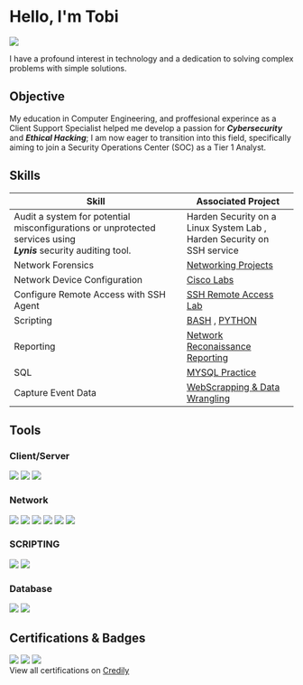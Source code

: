 # Hello, I'm Tobi
<a href="https://linkedin.com/in/tobi-ayotunde"><img src="https://img.shields.io/badge/-LinkedIn-0072b1?&style=for-the-badge&logo=linkedin&logoColor=white" /></a>


I have a profound interest in technology and a dedication to solving complex problems with simple solutions.

## Objective

My education in Computer Engineering, and proffesional experince as a Client Support Specialist helped me develop a passion for ***Cybersecurity*** and ***Ethical Hacking***; I am now eager to transition into this field, specifically aiming to join a Security Operations Center (SOC) as a Tier 1 Analyst.


## Skills

| Skill                                    | Associated Project         |
|------------------------------------------|----------------------------|
| Audit a system for potential misconfigurations or unprotected services using <br><b>***Lynis***</b> security auditing tool.| Harden Security on a Linux System Lab ,<br> Harden Security on SSH service|
| Network Forensics                        | <a href="https://github.com/Tolero2/Networking_Projects">Networking Projects</a>|
| Network Device Configuration             | <a href="https://www.credly.com/badges/d006dda8-3cbd-47b4-a222-7aafd0da03b0">Cisco Labs</a>|
| Configure Remote Access with SSH Agent   | <a href="https://github.com/Tolero2/Networking_Projects/blob/main/RemoteAccessLab.md">SSH Remote Access Lab</a>|              
| Scripting                                | <a href="https://github.com/Tolero2/Networking_Projects/blob/main/nmapReconnReport.sh">BASH</a> , <a href="https://github.com/Tolero2/PY_Practice">PYTHON</a>|        
| Reporting                                | <a href="https://github.com/Tolero2/Networking_Projects/blob/main/10.10.20.2-Html-Report-Feb-21-14%3A15%3A32-PST-2024.md">Network Reconaissance Reporting</a>|
| SQL                                 | <a href="https://github.com/Tolero2/MYSQLDatabaseRepo/tree/Tolero2-Creating_NFL_Schema">MYSQL Practice</a>|
| Capture Event Data                       | <a href="https://github.com/Tolero2/PY_Practice/tree/main/Webscraping(BS4)%20%20project-v1%20">WebScrapping & Data Wrangling</a>


## Tools
### Client/Server
<div>
<img src="https://img.shields.io/badge/-Linux-228B22?style=for-the-badge&logo=linux&logoColor=white" />
<img src="https://img.shields.io/badge/-Windows-0078D6?style=for-the-badge&logo=windows&logoColor=white" />
<img src="https://img.shields.io/badge/-macOS-000000?style=for-the-badge&logo=apple&logoColor=white" />
</div>

### Network
<div>
<img src="https://img.shields.io/badge/-Lynis-006400?style=for-the-badge&logo=linux&logoColor=green"/>
<img src="https://img.shields.io/badge/-Wireshark-1679A7?&style=for-the-badge&logo=Wireshark&logoColor=white"/>
<img src="https://img.shields.io/badge/-NMAP-FF0000?style=for-the-badge&logo=nmap&logoColor=white" />
<img src="https://img.shields.io/badge/-Kali%20Linux-557C94?style=for-the-badge&logo=kali-linux&logoColor=white" />
<img src="https://img.shields.io/badge/-SCP-0078D6?style=for-the-badge&logo=scp&logoColor=white" />
<img src="https://img.shields.io/badge/-SSH-2C3E50?style=for-the-badge&logo=ssh&logoColor=white" />
</div>

### SCRIPTING
<div>
<img src="https://img.shields.io/badge/-Python-3776AB?style=for-the-badge&logo=python&logoColor=white" />
<img src="https://img.shields.io/badge/-Bash-4EAA25?style=for-the-badge&logo=gnu-bash&logoColor=white" />
</div>

### Database
<div>
  <img src="https://img.shields.io/badge/-MySQL-00758F?style=for-the-badge&logo=mysql&logoColor=white" />
  <img src="https://img.shields.io/badge/-SQLite-003B57?style=for-the-badge&logo=sqlite3&logoColor=white" />
</div>

## Certifications & Badges
<div>
<a href="https://www.credly.com/badges/9b9c28b7-b53b-4637-a3ec-ca67d1b74607"><img src="https://img.shields.io/badge/-AZ&#8209;900-0089D6?style=for-the-badge&logo=microsoftazure&logoColor=white" /></a>
<a href="https://www.credly.com/badges/f1c4c82c-ea04-454e-91ca-12e8f2628eaa"><img src="https://img.shields.io/badge/-DP&#8209;900-0089D6?style=for-the-badge&logo=microsoftazure&logoColor=white" /></a>
<a href="https://www.credly.com/badges/22030bd0-0b99-411c-8807-ad80e92b5444"><img src="https://img.shields.io/badge/-Cisco-1BA0D7?style=for-the-badge&logo=cisco&logoColor=white" /></a>
</div>
View all certifications on <a href="https://www.credly.com/users/tobi-ayotunde">Credily</a>
